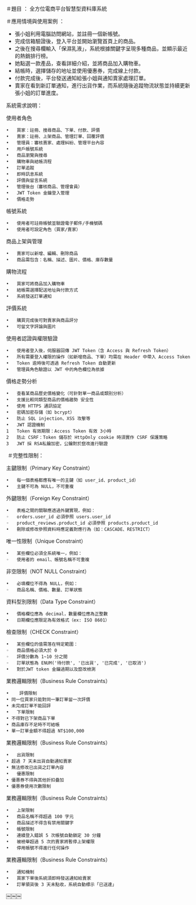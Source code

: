 ＃題目 ： 全方位電商平台智慧型資料庫系統

＃應用情境與使用案例 ：

* 張小姐利用電腦訪問網站，並註冊一個新帳號。
* 完成信箱驗證後，登入平台並開始瀏覽首頁上的商品。
* 之後在搜尋欄輸入「保濕乳液」，系統根據關鍵字呈現多種商品，並顯示最近的熱銷排行榜。
* 她點選一款產品，查看詳細介紹，並將商品加入購物車。
* 結帳時，選擇儲存的地址並使用優惠券，完成線上付款。
* 付款完成後，平台發送通知給張小姐與通知賣家處理訂單。
* 賣家在看到新訂單通知，進行出貨作業，而系統隨後追蹤物流狀態並持續更新張小姐的訂單進度。



系統需求說明：

使用者角色

	•	買家：註冊、搜尋商品、下單、付款、評價
	•	賣家：註冊、上架商品、管理訂單、回覆評價
	•	管理員：審核賣家、處理糾紛、管理平台內容
	•	用戶帳號系統
	•	商品瀏覽與搜尋
	•	購物車與結帳流程
	•	訂單追蹤
	•	即時訊息系統
	•	評價與留言系統
	•	管理後台（審核商品、管理會員）
	•	JWT Token 金鑰登入管理
	•	價格走勢

帳號系統

	•	使用者可註冊帳號並驗證電子郵件/手機號碼
	•	使用者可設定角色（買家/賣家）
 
商品上架與管理

	•	賣家可以新增、編輯、刪除商品
	•	商品需包含：名稱、描述、圖片、價格、庫存數量

購物流程

	•	買家可將商品加入購物車
	•	結帳需選擇配送地址與付款方式
	•	系統發送訂單通知
 
評價系統

	•	購買完成後可對賣家與商品評分
	•	可留文字評論與圖片
 
使用者認證與權限驗證

	•	使用者登入後，伺服器回傳 JWT Token（含 Access 與 Refresh Token）
	•	所有需要登入權限的操作（如新增商品、下單）均需在 Header 中帶入 Access Token
	•	Token 逾時後可透過 Refresh Token 自動更新
	•	管理員角色驗證以 JWT 中的角色欄位為依據
 
價格走勢分析

	•	查看某商品歷史價格變化（可針對單一商品或類別分析）
	•	支援比較同類型商品的價格趨勢 安全性
	•	使用 HTTPS 通訊協定
	•	密碼加密存儲（如 bcrypt）
	•	防止 SQL injection、XSS 攻擊等
	•	JWT 認證機制
	1	Token 有效期限：Access Token 有效 3小時
	2	防止 CSRF：Token 儲存於 HttpOnly cookie 時須實作 CSRF 保護策略
	3	JWT 採 RSA私鑰加密，公鑰對於竄改進行驗證
 
 ＃完整性限制：
 
主鍵限制（Primary Key Constraint）

	•	每一個表格都應有唯一的主鍵（如 user_id、product_id）
	•	主鍵不可為 NULL，不可重複
 
外鍵限制（Foreign Key Constraint）

	•	表格之間的關聯應透過外鍵實現，例如：
	◦	orders.user_id 必須參照 users.user_id
	◦	product_reviews.product_id 必須參照 products.product_id
	•	刪除或修改參照資料時應定義對應行為（如：CASCADE、RESTRICT）
 
唯一性限制（Unique Constraint）

	•	某些欄位必須全系統唯一，例如：
	◦	使用者的 email、帳號名稱不可重複
 
非空限制（NOT NULL Constraint）

	•	必填欄位不得為 NULL，例如：
	◦	商品名稱、價格、數量、訂單狀態
 
資料型別限制（Data Type Constraint）

	•	價格欄位應為 decimal，數量欄位應為正整數
	•	日期欄位應限定為有效格式（ex: ISO 8601）
 
檢查限制（CHECK Constraint）

	•	某些欄位的值需落在特定範圍：
	◦	商品價格必須大於 0
	◦	評價分數為 1~10 分之間
	◦	訂單狀態為 ENUM('待付款', '已出貨', '已完成', '已取消')
	•	對於JWT token 金鑰過期以及竄改檢測
 
業務邏輯限制（Business Rule Constraints）

	•	 評價限制
	• 同一位買家只能對同一筆訂單留一次評價
	• 未完成訂單不能回評
	•	下單限制
	• 不得對已下架商品下單
	• 商品庫存不足時不可結帳
	• 單一訂單金額不得超過 NT$100,000
 
業務邏輯限制（Business Rule Constraints）

	•	出貨限制
	• 超過 7 天未出貨自動通知賣家
	• 無法修改已出貨之訂單內容
	•	優惠限制
	• 優惠券不得與其他折扣疊加
	• 優惠券使用次數限制
 
業務邏輯限制（Business Rule Constraints）

	•	上架限制
	•	商品名稱不得超過 100 字元
	•	商品描述不得含有禁用關鍵字
	•	帳號限制
	•	連續登入錯誤 5 次帳號自動鎖定 30 分鐘
	•	被檢舉超過 5 次的賣家將暫停上架權限
	•	停用帳號不得進行任何操作
 
業務邏輯限制（Business Rule Constraints）

	•	通知機制
	•	買家下單後系統須即時發送通知給賣家
	•	訂單領貨後 3 天未點收，系統自動標示「已送達」


￼￼￼










